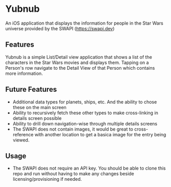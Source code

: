 # Yubnub
An iOS application that displays the information for people in the Star Wars universe provided by the SWAPI (https://swapi.dev)

## Features
Yubnub is a simple List/Detail view application that shows a list of the characters in the Star Wars movies and displays them. Tapping on a Person's row navigate to the Detail View of that Person which contains more information.

## Future Features
- Additional data types for planets, ships, etc. And the ability to chose these on the main screen
- Ability to recursively fetch these other types to make cross-linking in details screen possible
- Ability to drill down navigation-wise through multiple details screens
- The SWAPI does not contain images, it would be great to cross-reference with another location to get a basica image for the entry being viewed.

## Usage
- The SWAPI does not require an API key. You should be able to clone this repo and run without having to make any changes beside licensing/provisioning if needed.
